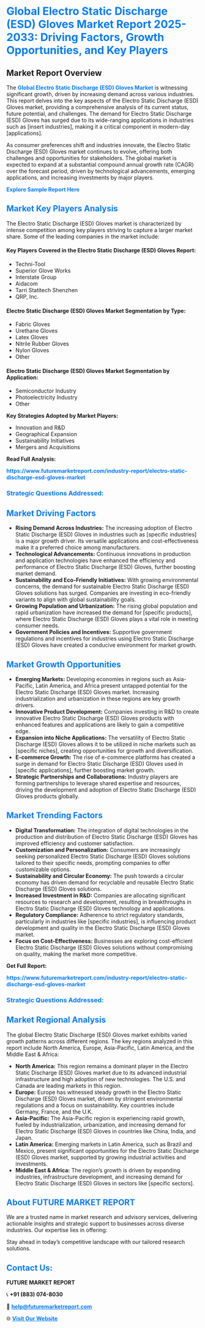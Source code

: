 <h1 style="color: #007BFF;">Global Electro Static Discharge (ESD) Gloves Market Report 2025-2033: Driving Factors, Growth Opportunities, and Key Players</h1>

<section id="overview">
<h2>Market Report Overview</h2>
<p>The <a href="https://www.futuremarketreport.com/industry-report/electro-static-discharge-esd-gloves-market" style="color: #007BFF; text-decoration: none;"><strong>Global Electro Static Discharge (ESD) Gloves Market</strong></a> is witnessing significant growth, driven by increasing demand across various industries. This report delves into the key aspects of the Electro Static Discharge (ESD) Gloves market, providing a comprehensive analysis of its current status, future potential, and challenges. The demand for Electro Static Discharge (ESD) Gloves has surged due to its wide-ranging applications in industries such as [insert industries], making it a critical component in modern-day [applications].</p>
<p>As consumer preferences shift and industries innovate, the Electro Static Discharge (ESD) Gloves market continues to evolve, offering both challenges and opportunities for stakeholders. The global market is expected to expand at a substantial compound annual growth rate (CAGR) over the forecast period, driven by technological advancements, emerging applications, and increasing investments by major players.</p>
</section>

<section id="overview">
<p><a href="https://www.futuremarketreport.com/request-sample/reportId=87727" style="color: #007BFF; text-decoration: none;"><strong>Explore Sample Report Here</strong></a></p>
</section>

<section id="key-players">
<h2 style="color: #007BFF;">Market Key Players Analysis</h2>
<p>The Electro Static Discharge (ESD) Gloves market is characterized by intense competition among key players striving to capture a larger market share. Some of the leading companies in the market include:</p>
<h4>Key Players Covered in the Electro Static Discharge (ESD) Gloves Report:</h4>
<ul><li>Techni-Tool</li><li>Superior Glove Works</li><li>Interstate Group</li><li>Aidacom</li><li>Tarri Statitech Shenzhen</li><li>QRP, Inc.</li></ul>
<h4>Electro Static Discharge (ESD) Gloves Market Segmentation by Type:</h4>
<ul><li>Fabric Gloves</li><li>Urethane Gloves</li><li>Latex Gloves</li><li>Nitrile Rubber Gloves</li><li>Nylon Gloves</li><li>Other</li></ul>

<h4>Electro Static Discharge (ESD) Gloves Market Segmentation by Application:</h4>
<ul><li>Semiconductor Industry</li><li>Photoelectricity Industry</li><li>Other</li></ul>
<p><strong>Key Strategies Adopted by Market Players:</strong></p>
<ul>
<li>Innovation and R&D</li>
<li>Geographical Expansion</li>
<li>Sustainability Initiatives</li>
<li>Mergers and Acquisitions</li>
</ul>
</section>

<section>
<p><strong>Read Full Analysis: </strong></p><a href="https://www.futuremarketreport.com/industry-report/electro-static-discharge-esd-gloves-market" style="color: #007BFF; text-decoration: none;"><strong>https://www.futuremarketreport.com/industry-report/electro-static-discharge-esd-gloves-market</strong></a>
<h3 style="color: #007BFF;">Strategic Questions Addressed:</h3>
</section>

<section id="driving-factors">
<h2 style="color: #007BFF;">Market Driving Factors</h2>
<ul>
<li><strong>Rising Demand Across Industries:</strong> The increasing adoption of Electro Static Discharge (ESD) Gloves in industries such as [specific industries] is a major growth driver. Its versatile applications and cost-effectiveness make it a preferred choice among manufacturers.</li>
<li><strong>Technological Advancements:</strong> Continuous innovations in production and application technologies have enhanced the efficiency and performance of Electro Static Discharge (ESD) Gloves, further boosting market demand.</li>
<li><strong>Sustainability and Eco-Friendly Initiatives:</strong> With growing environmental concerns, the demand for sustainable Electro Static Discharge (ESD) Gloves solutions has surged. Companies are investing in eco-friendly variants to align with global sustainability goals.</li>
<li><strong>Growing Population and Urbanization:</strong> The rising global population and rapid urbanization have increased the demand for [specific products], where Electro Static Discharge (ESD) Gloves plays a vital role in meeting consumer needs.</li>
<li><strong>Government Policies and Incentives:</strong> Supportive government regulations and incentives for industries using Electro Static Discharge (ESD) Gloves have created a conducive environment for market growth.</li>
</ul>
</section>

<section id="growth-opportunities">
<h2 style="color: #007BFF;">Market Growth Opportunities</h2>
<ul>
<li><strong>Emerging Markets:</strong> Developing economies in regions such as Asia-Pacific, Latin America, and Africa present untapped potential for the Electro Static Discharge (ESD) Gloves market. Increasing industrialization and urbanization in these regions are key growth drivers.</li>
<li><strong>Innovative Product Development:</strong> Companies investing in R&D to create innovative Electro Static Discharge (ESD) Gloves products with enhanced features and applications are likely to gain a competitive edge.</li>
<li><strong>Expansion into Niche Applications:</strong> The versatility of Electro Static Discharge (ESD) Gloves allows it to be utilized in niche markets such as [specific niches], creating opportunities for growth and diversification.</li>
<li><strong>E-commerce Growth:</strong> The rise of e-commerce platforms has created a surge in demand for Electro Static Discharge (ESD) Gloves used in [specific applications], further boosting market growth.</li>
<li><strong>Strategic Partnerships and Collaborations:</strong> Industry players are forming partnerships to leverage shared expertise and resources, driving the development and adoption of Electro Static Discharge (ESD) Gloves products globally.</li>
</ul>
</section>

<section id="trending-factors">
<h2 style="color: #007BFF;">Market Trending Factors</h2>
<ul>
<li><strong>Digital Transformation:</strong> The integration of digital technologies in the production and distribution of Electro Static Discharge (ESD) Gloves has improved efficiency and customer satisfaction.</li>
<li><strong>Customization and Personalization:</strong> Consumers are increasingly seeking personalized Electro Static Discharge (ESD) Gloves solutions tailored to their specific needs, prompting companies to offer customizable options.</li>
<li><strong>Sustainability and Circular Economy:</strong> The push towards a circular economy has driven demand for recyclable and reusable Electro Static Discharge (ESD) Gloves solutions.</li>
<li><strong>Increased Investment in R&D:</strong> Companies are allocating significant resources to research and development, resulting in breakthroughs in Electro Static Discharge (ESD) Gloves technology and applications.</li>
<li><strong>Regulatory Compliance:</strong> Adherence to strict regulatory standards, particularly in industries like [specific industries], is influencing product development and quality in the Electro Static Discharge (ESD) Gloves market.</li>
<li><strong>Focus on Cost-Effectiveness:</strong> Businesses are exploring cost-efficient Electro Static Discharge (ESD) Gloves solutions without compromising on quality, making the market more competitive.</li>
</ul>
</section>

<section>
<p><strong>Get Full Report: </strong></p><a href="https://www.futuremarketreport.com/industry-report/electro-static-discharge-esd-gloves-market" style="color: #007BFF; text-decoration: none;"><strong>https://www.futuremarketreport.com/industry-report/electro-static-discharge-esd-gloves-market</strong></a>
<h3 style="color: #007BFF;">Strategic Questions Addressed:</h3>
</section>


<section id="regional-analysis">
<h2 style="color: #007BFF;">Market Regional Analysis</h2>
<p>The global Electro Static Discharge (ESD) Gloves market exhibits varied growth patterns across different regions. The key regions analyzed in this report include North America, Europe, Asia-Pacific, Latin America, and the Middle East & Africa:</p>
<ul>
<li><strong>North America:</strong> This region remains a dominant player in the Electro Static Discharge (ESD) Gloves market due to its advanced industrial infrastructure and high adoption of new technologies. The U.S. and Canada are leading markets in this region.</li>
<li><strong>Europe:</strong> Europe has witnessed steady growth in the Electro Static Discharge (ESD) Gloves market, driven by stringent environmental regulations and a focus on sustainability. Key countries include Germany, France, and the U.K.</li>
<li><strong>Asia-Pacific:</strong> The Asia-Pacific region is experiencing rapid growth, fueled by industrialization, urbanization, and increasing demand for Electro Static Discharge (ESD) Gloves in countries like China, India, and Japan.</li>
<li><strong>Latin America:</strong> Emerging markets in Latin America, such as Brazil and Mexico, present significant opportunities for the Electro Static Discharge (ESD) Gloves market, supported by growing industrial activities and investments.</li>
<li><strong>Middle East & Africa:</strong> The region’s growth is driven by expanding industries, infrastructure development, and increasing demand for Electro Static Discharge (ESD) Gloves in sectors like [specific sectors].</li>
</ul>
</section>

<footer>
<h2 style="color: #007BFF;">About FUTURE MARKET REPORT</h2>
<p>We are a trusted name in market research and advisory services, delivering actionable insights and strategic support to businesses across diverse industries. Our expertise lies in offering:</p>

<p>Stay ahead in today’s competitive landscape with our tailored research solutions.</p>

<h2 style="color: #007BFF;">Contact Us:</h2>
<p><strong>FUTURE MARKET REPORT</strong></p>
<p>📞 <strong>+91 (883) 074-8030</strong></p>
<p>📧 <strong><a href="mailto:help@futuremarketreport.com" style="color: #007BFF;">help@futuremarketreport.com</a></strong></p>
<p>🌐 <strong><a href="https://www.futuremarketreport.com/" style="color: #007BFF;">Visit Our Website</a></strong></p>
</footer>